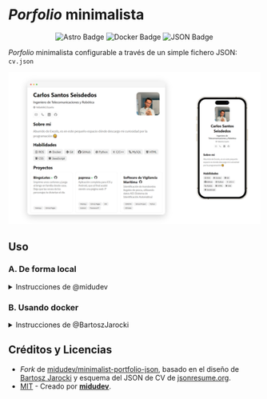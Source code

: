 

# _Porfolio_ minimalista 

<div align="center">

![Astro Badge](https://img.shields.io/badge/Astro-BC52EE?logo=astro&logoColor=fff&style=flat)
![Docker Badge](https://img.shields.io/badge/docker-0db7ed?style=flat&logo=docker&logoColor=white)
![JSON Badge](https://img.shields.io/badge/json-f5ab59?style=flat&logo=json&logoColor=white&color=4bc61d)
</div>

_Porfolio_ minimalista configurable a través de un simple fichero JSON: `cv.json`



<img src="docs\mockups\Web_iPhone_pika.png"></img>



## Uso

### A. De forma local

<details>
<summary>Instrucciones de @midudev</summary>

### 1. Usa la repo de midudev como template
```bash
# Activa pnpm en MacOS, WSL & Linux:
corepack enable
corepack prepare pnpm@latest --activate

# Inicializa el proyecto
pnpm create astro@latest -- --template midudev/minimalist-portfolio-json
```
### 2. Añade tu contenido:
Edita el archivo `cv.json` para crear tu propio Portafolio/CV imprimible.

### 3. Lanza el servidor de desarrollo:
```bash
pnpm dev
```
### 4. Abre [**http://localhost:4321**](http://localhost:4321/) en tu navegador para ver el resultado 🚀

## 🧞 Comandos

|     | Comando          | Acción                                        |
| :-- | :--------------- | :-------------------------------------------- |
| ⚙️  | `dev` o `start` | Lanza un servidor de desarrollo local en  `localhost:4321`.  |
| ⚙️  | `build`          | Comprueba posibles errores y hace un empaquetado de producción en `./dist/`.      |
| ⚙️  | `preview`        | Vista previa en local `localhost:4321` |

</details>

### B. Usando docker

<details>
<summary>Instrucciones de @BartoszJarocki</summary>

### 1. Construye el container
```bash
docker compose build
```

### 2. Corre el container
```bash
docker compose up
```

### 3. Para y limpia el container
```bash
Ctrl-C
docker compose down
```

</details>

##  Créditos y Licencias

- _Fork_ de [midudev/minimalist-portfolio-json](https://github.com/midudev/minimalist-portfolio-json), basado en el diseño de [Bartosz Jarocki](https://github.com/BartoszJarocki/cv) y esquema del JSON de CV de [jsonresume.org](https://jsonresume.org/schema/).
- [MIT](LICENSE.txt) - Creado por [**midudev**](https://midu.dev).



